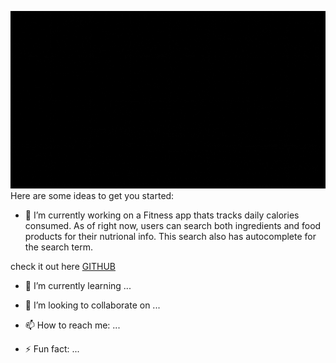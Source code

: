 


![Alt text](./welcome.gif)
Here are some ideas to get you started:

- 🔭 I’m currently working on a Fitness app thats tracks daily calories consumed. As of right now, users can search both ingredients and
food products for their nutrional info. This search also has autocomplete for the search term.

check it out here [GITHUB](https://github.com/cihad84/FitnessApp)


- 🌱 I’m currently learning ...


- 👯 I’m looking to collaborate on ...



- 📫 How to reach me: ...
- ⚡ Fun fact: ...

